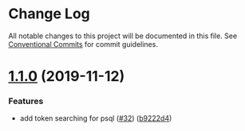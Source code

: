 # Change Log

All notable changes to this project will be documented in this file.
See [Conventional Commits](https://conventionalcommits.org) for commit guidelines.

# [1.1.0](https://github.com/BlueHalo/phx-tools/compare/@akumzy/fhir-qb-sql@1.0.1...@akumzy/fhir-qb-sql@1.1.0) (2019-11-12)

### Features

- add token searching for psql ([#32](https://github.com/BlueHalo/phx-tools/issues/32)) ([b9222d4](https://github.com/BlueHalo/phx-tools/commit/b9222d4))
